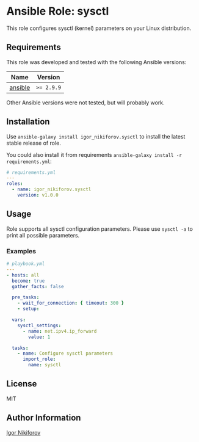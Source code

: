 # Ansible Role: sysctl

This role configures sysctl (kernel) parameters on your Linux distribution.

## Requirements

This role was developed and tested with the following Ansible versions:

| Name                                                   | Version         |
|--------------------------------------------------------|-----------------|
| [ansible](https://pypi.org/project/ansible/)           | ```>= 2.9.9```  |

Other Ansible versions were not tested, but will probably work.

## Installation

Use ```ansible-galaxy install igor_nikiforov.sysctl``` to install the latest stable release of role.

You could also install it from requirements ```ansible-galaxy install -r requirements.yml```:

```yaml
# requirements.yml
---
roles:
  - name: igor_nikiforov.sysctl
    version: v1.0.0
```

## Usage

Role supports all sysctl configuration parameters. Please use ```sysctl -a``` to print all possible parameters.

### Examples

```yaml
# playbook.yml
---
- hosts: all
  become: true
  gather_facts: false

  pre_tasks:
    - wait_for_connection: { timeout: 300 }
    - setup:

  vars:
    sysctl_settings:
      - name: net.ipv4.ip_forward
        value: 1

  tasks:
    - name: Configure sysctl parameters
      import_role:
        name: sysctl
```

## License

MIT

## Author Information

[Igor Nikiforov](https://github.com/igor-nikiforov)
